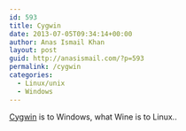```yaml
---
id: 593
title: Cygwin
date: 2013-07-05T09:34:14+00:00
author: Anas Ismail Khan
layout: post
guid: http://anasismail.com/?p=593
permalink: /cygwin
categories:
  - Linux/unix
  - Windows
---
```

[Cygwin](http://www.cygwin.com/) is to Windows, what Wine is to Linux..